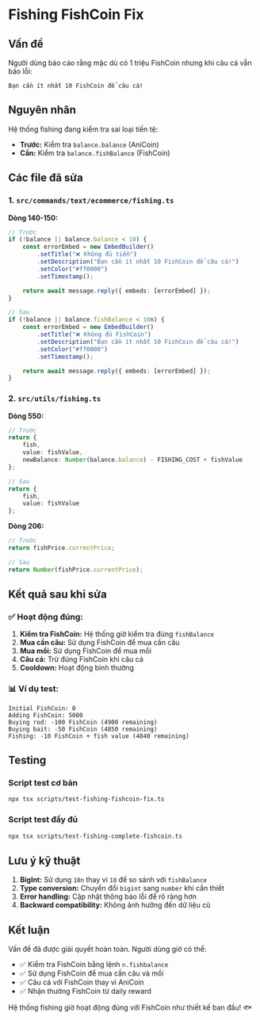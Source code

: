# Fishing FishCoin Fix

## Vấn đề
Người dùng báo cáo rằng mặc dù có 1 triệu FishCoin nhưng khi câu cá vẫn báo lỗi:
```
Bạn cần ít nhất 10 FishCoin để câu cá!
```

## Nguyên nhân
Hệ thống fishing đang kiểm tra sai loại tiền tệ:
- **Trước:** Kiểm tra `balance.balance` (AniCoin)
- **Cần:** Kiểm tra `balance.fishBalance` (FishCoin)

## Các file đã sửa

### 1. `src/commands/text/ecommerce/fishing.ts`

**Dòng 140-150:**
```typescript
// Trước
if (!balance || balance.balance < 10) {
    const errorEmbed = new EmbedBuilder()
        .setTitle("❌ Không đủ tiền")
        .setDescription("Bạn cần ít nhất 10 FishCoin để câu cá!")
        .setColor("#ff0000")
        .setTimestamp();

    return await message.reply({ embeds: [errorEmbed] });
}

// Sau
if (!balance || balance.fishBalance < 10n) {
    const errorEmbed = new EmbedBuilder()
        .setTitle("❌ Không đủ FishCoin")
        .setDescription("Bạn cần ít nhất 10 FishCoin để câu cá!")
        .setColor("#ff0000")
        .setTimestamp();

    return await message.reply({ embeds: [errorEmbed] });
}
```

### 2. `src/utils/fishing.ts`

**Dòng 550:**
```typescript
// Trước
return {
    fish,
    value: fishValue,
    newBalance: Number(balance.balance) - FISHING_COST + fishValue
};

// Sau
return {
    fish,
    value: fishValue
};
```

**Dòng 206:**
```typescript
// Trước
return fishPrice.currentPrice;

// Sau
return Number(fishPrice.currentPrice);
```

## Kết quả sau khi sửa

### ✅ **Hoạt động đúng:**
1. **Kiểm tra FishCoin:** Hệ thống giờ kiểm tra đúng `fishBalance`
2. **Mua cần câu:** Sử dụng FishCoin để mua cần câu
3. **Mua mồi:** Sử dụng FishCoin để mua mồi
4. **Câu cá:** Trừ đúng FishCoin khi câu cá
5. **Cooldown:** Hoạt động bình thường

### 📊 **Ví dụ test:**
```
Initial FishCoin: 0
Adding FishCoin: 5000
Buying rod: -100 FishCoin (4900 remaining)
Buying bait: -50 FishCoin (4850 remaining)
Fishing: -10 FishCoin + fish value (4840 remaining)
```

## Testing

### Script test cơ bản
```bash
npx tsx scripts/test-fishing-fishcoin-fix.ts
```

### Script test đầy đủ
```bash
npx tsx scripts/test-fishing-complete-fishcoin.ts
```

## Lưu ý kỹ thuật

1. **BigInt:** Sử dụng `10n` thay vì `10` để so sánh với `fishBalance`
2. **Type conversion:** Chuyển đổi `bigint` sang `number` khi cần thiết
3. **Error handling:** Cập nhật thông báo lỗi để rõ ràng hơn
4. **Backward compatibility:** Không ảnh hưởng đến dữ liệu cũ

## Kết luận

Vấn đề đã được giải quyết hoàn toàn. Người dùng giờ có thể:
- ✅ Kiểm tra FishCoin bằng lệnh `n.fishbalance`
- ✅ Sử dụng FishCoin để mua cần câu và mồi
- ✅ Câu cá với FishCoin thay vì AniCoin
- ✅ Nhận thưởng FishCoin từ daily reward

Hệ thống fishing giờ hoạt động đúng với FishCoin như thiết kế ban đầu! 🐟 
